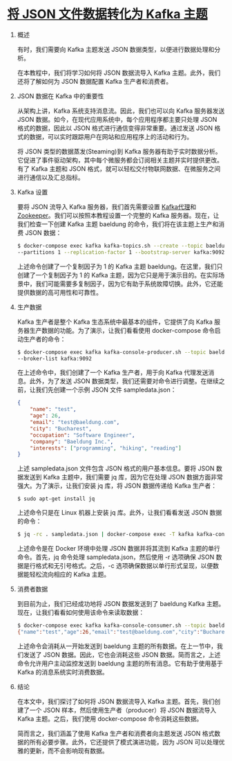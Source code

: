 # [将 JSON 文件数据转化为 Kafka 主题](https://www.baeldung.com/java-json-file-data-kafka-topic)

1. 概述

    有时，我们需要向 Kafka 主题发送 JSON 数据类型，以便进行数据处理和分析。

    在本教程中，我们将学习如何将 JSON 数据流导入 Kafka 主题。此外，我们还将了解如何为 JSON 数据配置 Kafka 生产者和消费者。

2. JSON 数据在 Kafka 中的重要性

    从架构上讲，Kafka 系统支持消息流。因此，我们也可以向 Kafka 服务器发送 JSON 数据。如今，在现代应用系统中，每个应用程序都主要只处理 JSON 格式的数据，因此以 JSON 格式进行通信变得非常重要。通过发送 JSON 格式的数据，可以实时跟踪用户在网站和应用程序上的活动和行为。

    将 JSON 类型的数据蒸发(Steaming)到 Kafka 服务器有助于实时数据分析。它促进了事件驱动架构，其中每个微服务都会订阅相关主题并实时提供更改。有了 Kafka 主题和 JSON 格式，就可以轻松交付物联网数据、在微服务之间进行通信以及汇总指标。

3. Kafka 设置

    要将 JSON 流导入 Kafka 服务器，我们首先需要设置 [Kafka代理](https://www.baeldung.com/ops/kafka-list-active-brokers-in-cluster)和 [Zookeeper](https://www.baeldung.com/kafka-shift-from-zookeeper-to-kraft)。我们可以按照本教程设置一个完整的 Kafka 服务器。现在，让我们检查一下创建 Kafka 主题 baeldung 的命令，我们将在该主题上生产和消费 JSON 数据：

    ```bash
    $ docker-compose exec kafka kafka-topics.sh --create --topic baeldung
    --partitions 1 --replication-factor 1 --bootstrap-server kafka:9092
    ```

    上述命令创建了一个复制因子为 1 的 Kafka 主题 baeldung。在这里，我们只创建了一个复制因子为 1 的 Kafka 主题，因为它只是用于演示目的。在实际场景中，我们可能需要多复制因子，因为它有助于系统故障切换。此外，它还能提供数据的高可用性和可靠性。

4. 生产数据

    Kafka 生产者是整个 Kafka 生态系统中最基本的组件，它提供了向 Kafka 服务器生产数据的功能。为了演示，让我们看看使用 docker-compose 命令启动生产者的命令：

    ```bash
    $ docker-compose exec kafka kafka-console-producer.sh --topic baeldung
    --broker-list kafka:9092
    ```

    在上述命令中，我们创建了一个 Kafka 生产者，用于向 Kafka 代理发送消息。此外，为了发送 JSON 数据类型，我们还需要对命令进行调整。在继续之前，让我们先创建一个示例 JSON 文件 sampledata.json：

    ```json
    {
        "name": "test",
        "age": 26,
        "email": "test@baeldung.com",
        "city": "Bucharest",
        "occupation": "Software Engineer",
        "company": "Baeldung Inc.",
        "interests": ["programming", "hiking", "reading"]
    }
    ```

    上述 sampledata.json 文件包含 JSON 格式的用户基本信息。要将 JSON 数据发送到 Kafka 主题中，我们需要 jq 库，因为它在处理 JSON 数据方面非常强大。为了演示，让我们安装 jq 库，将 JSON 数据传递给 Kafka 生产者：

    `$ sudo apt-get install jq`

    上述命令只是在 Linux 机器上安装 jq 库。此外，让我们看看发送 JSON 数据的命令：

    ```bash
    $ jq -rc . sampledata.json | docker-compose exec -T kafka kafka-console-producer.sh --topic baeldung --broker-list kafka:9092
    ```

    上述命令是在 Docker 环境中处理 JSON 数据并将其流到 Kafka 主题的单行命令。首先，jq 命令处理 sampledata.json，然后使用 -r 选项确保 JSON 数据是行格式和无引号格式。之后，-c 选项确保数据以单行形式呈现，以便数据能轻松流向相应的 Kafka 主题。

5. 消费者数据

    到目前为止，我们已经成功地将 JSON 数据发送到了 baeldung Kafka 主题。现在，让我们看看如何使用该命令来读取数据：

    ```bash
    $ docker-compose exec kafka kafka-console-consumer.sh --topic baeldung  --from-beginning --bootstrap-server kafka:9092
    {"name":"test","age":26,"email":"test@baeldung.com","city":"Bucharest","occupation":"Software Engineer","company":"Baeldung Inc.","interests":["programming","hiking","reading"]}
    ```

    上述命令会消耗从一开始发送到 baeldung 主题的所有数据。在上一节中，我们发送了 JSON 数据。因此，它也会消耗这些 JSON 数据。简而言之，上述命令允许用户主动监控发送到 baeldung 主题的所有消息。它有助于使用基于 Kafka 的消息系统实时消费数据。

6. 结论

    在本文中，我们探讨了如何将 JSON 数据流导入 Kafka 主题。首先，我们创建了一个 JSON 样本，然后使用生产者（producer）将 JSON 数据流导入 Kafka 主题。之后，我们使用 docker-compose 命令消耗这些数据。

    简而言之，我们涵盖了使用 Kafka 生产者和消费者向主题发送 JSON 格式数据的所有必要步骤。此外，它还提供了模式演进功能，因为 JSON 可以处理优雅的更新，而不会影响现有数据。
